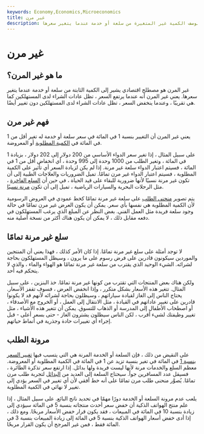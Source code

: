 ```yaml
---
keywords: Economy,Economics,Microeconomics
title: غير مرن
description: غير المرن مصطلح يستخدم لوصف الكمية غير المتغيرة من سلعة أو خدمة عندما يتغير سعرها.
---
```


# غير مرن
## ما هو غير المرن؟

غير المرن هو مصطلح اقتصادي يشير إلى الكمية الثابتة من سلعة أو خدمة عندما يتغير سعرها. يعني غير المرن أنه عندما يرتفع السعر ، تظل عادات الشراء لدى المستهلكين كما هي تقريبًا ، وعندما ينخفض السعر ، تظل عادات الشراء لدى المستهلكين دون تغيير أيضًا.

## فهم غير مرن

يعني غير المرن أن التغيير بنسبة 1 في المائة في سعر سلعة أو خدمة له تغير أقل من 1 في المائة في [الكمية المطلوبة](/quantitydemanded) أو المعروضة.

على سبيل المثال ، إذا تغير سعر الدواء الأساسي من 200 دولار إلى 202 دولار ، بزيادة 1 في المائة ، وتغير الطلب من 1000 وحدة إلى 995 وحدة ، أي انخفاض أقل من 1 في المائة ، فسيتم اعتبار الدواء سلعة غير مرنة. إذا لم يكن لزيادة السعر أي تأثير على الكمية المطلوبة ، فسيتم اعتبار الدواء غير مرن تمامًا. تميل الضروريات والعلاجات الطبية إلى أن تكون غير مرنة نسبيًا لأنها ضرورية للبقاء على قيد الحياة ، في حين أن [السلع الفاخرة](/luxury-item) ، مثل الرحلات البحرية والسيارات الرياضية ، تميل إلى أن تكون [مرنة نسبيًا](/elastic).

يتم تصوير [منحنى الطلب](/demand-curve) على سلعة غير مرنة تمامًا كخط عمودي في العروض الرسومية لأن الكمية المطلوبة هي نفسها بأي سعر. يمكن أن يكون العرض غير مرن تمامًا في حالة وجود سلعة فريدة مثل العمل الفني. بغض النظر عن المبلغ الذي يرغب المستهلكون في دفعه مقابل ذلك ، لا يمكن أن يكون هناك أكثر من نسخة أصلية منه.

## سلع غير مرنة تمامًا

لا توجد أمثلة على سلع غير مرنة تمامًا. إذا كان الأمر كذلك ، فهذا يعني أن المنتجين والموردين سيكونون قادرين على فرض رسوم على ما يرون ، وسيظل المستهلكون بحاجة لشرائه. الشيء الوحيد الذي يقترب من سلعة غير مرنة تمامًا هو الهواء والماء ، والذي لا يتحكم فيه أحد.

ولكن هناك بعض المنتجات التي تقترب من كونها غير مرنة تمامًا. خذ البنزين ، على سبيل المثال. تتغير هذه الأسعار بشكل متكرر ، وإذا انخفض العرض ، فسوف تقفز الأسعار. يحتاج الناس إلى الغاز لقيادة سياراتهم ، وسيظلون بحاجة لشرائه لأنهم قد لا يكونوا قادرين على تغيير عاداتهم في القيادة ، مثل الانتقال إلى العمل ، أو الخروج مع الأصدقاء ، أو اصطحاب الأطفال إلى المدرسة أو الذهاب للتسوق. يمكن أن تتغير هذه الأشياء ، مثل تغيير وظيفتك لشيء أقرب ، لكن الناس سيظلون يشترون الغاز - حتى بسعر أعلى - قبل إجراء أي تغييرات حادة وجذرية في أنماط حياتهم.

## مرونة الطلب

على النقيض من ذلك ، فإن السلعة أو الخدمة المرنة هي التي يتسبب فيها [تغيير السعر بنسبة 1](/price-change) في المائة في تغير بنسبة تزيد عن 1 في المائة في الكمية المطلوبة أو المعروضة. معظم السلع والخدمات مرنة لأنها ليست فريدة ولها بدائل. إذا ارتفع سعر تذكرة الطائرة ، فسيقل عدد المسافرين جواً. سيحتاج السلعة إلى العديد من [البدائل](/substitute) لتجربة طلب مرن تمامًا. يُصوَّر منحنى طلب مرن تمامًا على أنه خط أفقي لأن أي تغيير في السعر يؤدي إلى تغيير لا نهائي في الكمية المطلوبة.

يلعب عدم مرونة السلعة أو الخدمة دورًا مهمًا في تحديد ناتج البائع. على سبيل المثال ، إذا علم منتج الهواتف الذكية أن خفض سعر أحدث منتجاته بنسبة 5 في المائة سيؤدي إلى زيادة بنسبة 10 في المائة في المبيعات ، فقد يكون قرار خفض الأسعار مربحًا. ومع ذلك ، إذا أدى خفض أسعار الهواتف الذكية بنسبة 5 في المائة إلى زيادة المبيعات بنسبة 3 في المائة فقط ، فمن غير المرجح أن يكون القرار مربحًا.

